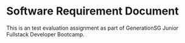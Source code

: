 # Software Requirement Document


This is an test evaluation assignment as part of GenerationSG Junior Fullstack Developer Bootcamp.

